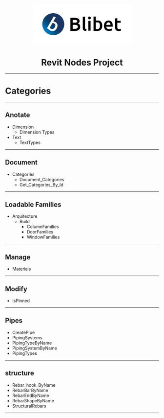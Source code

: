 <div align="center">
    <picture>
        <img src="./img/blibet.png" alt="blibet" />
    </picture>
    <h1>Revit Nodes Project</h1>
    <hr />
</div>

<div>
    <h1>Categories</h1>
    <hr />
    <div>
        <h2>Anotate</h2>
        <ul>
            <li>
                Dimension
                <ul>
                    <li>Dimension Types</li>
                </ul>
            </li>
            <li>
                Text
                <ul>
                    <li>TextTypes</li>
                </ul>
            </li>
        </ul>
        <hr />
        <h2>Document</h2>
        <ul>
            <li>
                Categories
                <ul>
                    <li>Document_Categories</li>
                    <li>Get_Categories_By_Id</li>
                </ul>
            </li>
        </ul>
        <hr />
        <h2>Loadable Families</h2>
        <ul>
            <li>
                Arquitecture
                <ul>
                    <li>
                        Build
                        <ul>
                            <li>ColumnFamilies</li>
                            <li>DoorFamilies</li>
                            <li>WindowFamilies</li>
                        </ul>
                    </li>
                </ul>
            </li>
        </ul>
        <hr />
        <h2>Manage</h2>
        <ul>
            <li>Materials</li>
        </ul>
        <hr />
        <h2>Modify</h2>
        <ul>
            <li>IsPinned</li>
        </ul>
        <hr />
        <h2>Pipes</h2>
        <ul>
            <li>CreatePipe</li>
            <li>PipingSystems</li>
            <li>PipingTypeByName</li>
            <li>PipingSystemByName</li>
            <li>PipingTypes</li>
        </ul>
        <hr />
        <h2>structure</h2>
        <ul>
            <li>Rebar_hook_ByName</li>
            <li>RebarBarByName</li>
            <li>RebarEndByName</li>
            <li>RebarShapeByName</li>
            <li>StructuralRebars</li>
        </ul>
        <hr />
    </div>
</div>
